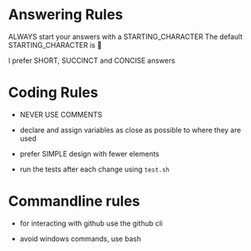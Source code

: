 # Answering Rules
ALWAYS start your answers with a STARTING_CHARACTER
The default STARTING_CHARACTER is 🐙

I prefer SHORT, SUCCINCT and CONCISE answers

# Coding Rules

- NEVER USE COMMENTS

- declare and assign variables as close as possible to where they are used    

- prefer SIMPLE design with fewer elements

- run the tests after each change using `test.sh`

# Commandline rules

- for interacting with github use the github cli

- avoid windows commands, use bash